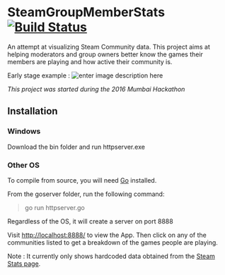 # SteamGroupMemberStats [![Build Status](https://travis-ci.org/AzureByte/SteamGroupMemberStats.svg?branch=master)](https://travis-ci.org/AzureByte/SteamGroupMemberStats)


An attempt at visualizing Steam Community data. This project aims at helping moderators and group owners better know the games their members are playing and how active their community is.

Early stage example :
![enter image description here](http://i.imgur.com/LiQttDu.jpg)



*This project was started during the 2016 Mumbai Hackathon*


## Installation

### Windows
Download the bin folder and run httpserver.exe

### Other OS
To compile from source, you will need [Go](https://golang.org/dl/) installed.

From the goserver folder, run the following command:
>go run httpserver.go

Regardless of the OS, it will create a server on port 8888

Visit [http://localhost:8888/](http://localhost:8888/) to view the App. Then click on any of the communities listed to get a breakdown of the games people are playing.

Note : It currently only shows hardcoded data obtained from the [Steam Stats page](http://store.steampowered.com/stats/).